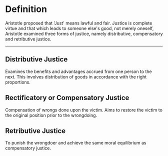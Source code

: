 # Definition
Aristotle proposed that 'Just' means lawful and fair. Justice is complete virtue and that
which leads to someone else's good, not merely oneself, Aristotle examined three forms
of justice, namely distributive, compensatory and retributive justice.

---------
## Distributive Justice
Examines the benefits and advantages accrued from one person to the next. This involves distribution of goods in accordance with the right proportions.

## Rectificatory or Compensatory Justice
Compensation of wrongs done upon the victim. Aims to restore the victim to the original position prior to the wrongdoing.

## Retributive Justice
To punish the wrongdoer and achieve the same moral equilibrium as compensatory justice.
